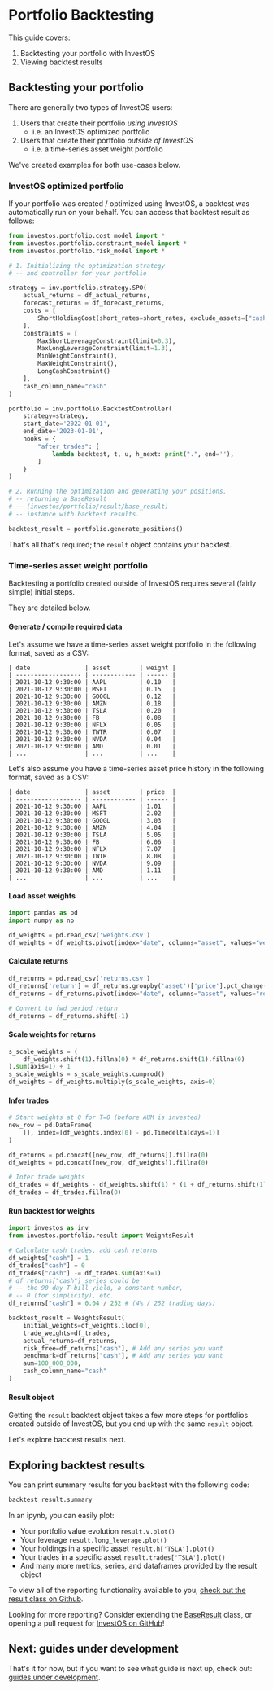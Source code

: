 <h1>Portfolio Backtesting</h1>

This guide covers:

1.  Backtesting your portfolio with InvestOS
2.  Viewing backtest results

## Backtesting your portfolio

There are generally two types of InvestOS users:

1. Users that create their portfolio _using InvestOS_
    - i.e. an InvestOS optimized portfolio
2. Users that create their portfolio _outside of InvestOS_
    - i.e. a time-series asset weight portfolio

We've created examples for both use-cases below.

### InvestOS optimized portfolio

If your portfolio was created / optimized using InvestOS, a backtest was automatically run on your behalf. You can access that backtest result as follows:

```python
from investos.portfolio.cost_model import *
from investos.portfolio.constraint_model import *
from investos.portfolio.risk_model import *

# 1. Initializing the optimization strategy
# -- and controller for your portfolio

strategy = inv.portfolio.strategy.SPO(
    actual_returns = df_actual_returns,
    forecast_returns = df_forecast_returns,
    costs = [
        ShortHoldingCost(short_rates=short_rates, exclude_assets=["cash"]),
    ],
    constraints = [
        MaxShortLeverageConstraint(limit=0.3),
        MaxLongLeverageConstraint(limit=1.3),
        MinWeightConstraint(),
        MaxWeightConstraint(),
        LongCashConstraint()
    ],
    cash_column_name="cash"
)

portfolio = inv.portfolio.BacktestController(
    strategy=strategy,
    start_date='2022-01-01',
    end_date='2023-01-01',
    hooks = {
        "after_trades": [
            lambda backtest, t, u, h_next: print(".", end=''),
        ]
    }
)

# 2. Running the optimization and generating your positions,
# -- returning a BaseResult
# -- (investos/portfolio/result/base_result)
# -- instance with backtest results.

backtest_result = portfolio.generate_positions()
```

That's all that's required; the `result` object contains your backtest.

### Time-series asset weight portfolio

Backtesting a portfolio created outside of InvestOS requires several (fairly simple) initial steps.

They are detailed below.

#### Generate / compile required data

Let's assume we have a time-series asset weight portfolio in the following format, saved as a CSV:

```
| date               | asset        | weight |
| ------------------ | ------------ | ------ |
| 2021-10-12 9:30:00 | AAPL         | 0.10   |
| 2021-10-12 9:30:00 | MSFT         | 0.15   |
| 2021-10-12 9:30:00 | GOOGL        | 0.12   |
| 2021-10-12 9:30:00 | AMZN         | 0.18   |
| 2021-10-12 9:30:00 | TSLA         | 0.20   |
| 2021-10-12 9:30:00 | FB           | 0.08   |
| 2021-10-12 9:30:00 | NFLX         | 0.05   |
| 2021-10-12 9:30:00 | TWTR         | 0.07   |
| 2021-10-12 9:30:00 | NVDA         | 0.04   |
| 2021-10-12 9:30:00 | AMD          | 0.01   |
| ...                | ...          | ...    |
```

Let's also assume you have a time-series asset price history in the following format, saved as a CSV:

```
| date               | asset        | price  |
| ------------------ | ------------ | ------ |
| 2021-10-12 9:30:00 | AAPL         | 1.01   |
| 2021-10-12 9:30:00 | MSFT         | 2.02   |
| 2021-10-12 9:30:00 | GOOGL        | 3.03   |
| 2021-10-12 9:30:00 | AMZN         | 4.04   |
| 2021-10-12 9:30:00 | TSLA         | 5.05   |
| 2021-10-12 9:30:00 | FB           | 6.06   |
| 2021-10-12 9:30:00 | NFLX         | 7.07   |
| 2021-10-12 9:30:00 | TWTR         | 8.08   |
| 2021-10-12 9:30:00 | NVDA         | 9.09   |
| 2021-10-12 9:30:00 | AMD          | 1.11   |
| ...                | ...          | ...    |
```

#### Load asset weights

```python
import pandas as pd
import numpy as np

df_weights = pd.read_csv('weights.csv')
df_weights = df_weights.pivot(index="date", columns="asset", values="weight")
```

#### Calculate returns

```python
df_returns = pd.read_csv('returns.csv')
df_returns['return'] = df_returns.groupby('asset')['price'].pct_change()
df_returns = df_returns.pivot(index="date", columns="asset", values="return")

# Convert to fwd period return
df_returns = df_returns.shift(-1)
```

#### Scale weights for returns

```python
s_scale_weights = (
    df_weights.shift(1).fillna(0) * df_returns.shift(1).fillna(0)
).sum(axis=1) + 1
s_scale_weights = s_scale_weights.cumprod()
df_weights = df_weights.multiply(s_scale_weights, axis=0)
```

#### Infer trades

```python
# Start weights at 0 for T=0 (before AUM is invested)
new_row = pd.DataFrame(
    [], index=[df_weights.index[0] - pd.Timedelta(days=1)]
)

df_returns = pd.concat([new_row, df_returns]).fillna(0)
df_weights = pd.concat([new_row, df_weights]).fillna(0)

# Infer trade weights
df_trades = df_weights - df_weights.shift(1) * (1 + df_returns.shift(1))
df_trades = df_trades.fillna(0)
```

#### Run backtest for weights

```python
import investos as inv
from investos.portfolio.result import WeightsResult

# Calculate cash trades, add cash returns
df_weights["cash"] = 1
df_trades["cash"] = 0
df_trades["cash"] -= df_trades.sum(axis=1)
# df_returns["cash"] series could be
# -- the 90 day T-bill yield, a constant number,
# -- 0 (for simplicity), etc.
df_returns["cash"] = 0.04 / 252 # (4% / 252 trading days)

backtest_result = WeightsResult(
    initial_weights=df_weights.iloc[0],
    trade_weights=df_trades,
    actual_returns=df_returns,
    risk_free=df_returns["cash"], # Add any series you want
    benchmark=df_returns["cash"], # Add any series you want
    aum=100_000_000,
    cash_column_name="cash"
)
```

#### Result object

Getting the `result` backtest object takes a few more steps for portfolios created outside of InvestOS, but you end up with the same `result` object.

Let's explore backtest results next.

## Exploring backtest results

You can print summary results for you backtest with the following code:

```python
backtest_result.summary
```

In an ipynb, you can easily plot:

-   Your portfolio value evolution `result.v.plot()`
-   Your leverage `result.long_leverage.plot()`
-   Your holdings in a specific asset `result.h['TSLA'].plot()`
-   Your trades in a specific asset `result.trades['TSLA'].plot()`
-   And many more metrics, series, and dataframes provided by the result object

To view all of the reporting functionality available to you, [check out the result class on Github](https://github.com/ForecastOS/investos/blob/v0.2.2/investos/portfolio/result/base_result.py).

Looking for more reporting? Consider extending the [BaseResult](https://github.com/ForecastOS/investos/blob/v0.2.2/investos/portfolio/result/base_result.py) class, or opening a pull request for [InvestOS on GitHub](https://github.com/ForecastOS/investos)!

## Next: guides under development

That's it for now, but if you want to see what guide is next up, check out: [guides under development](/guides/coming_soon/guides_under_development).
